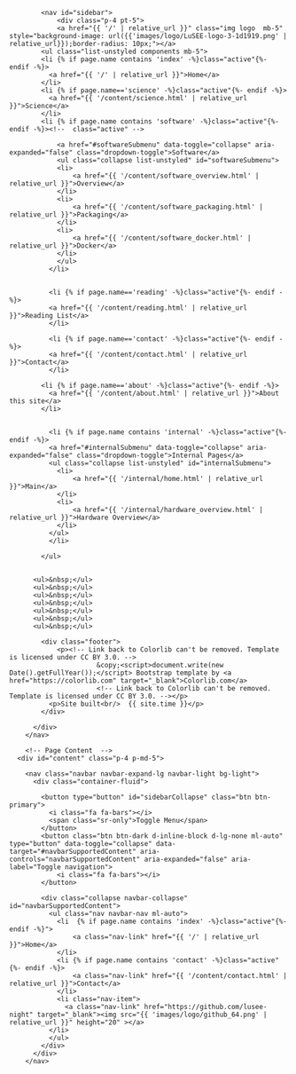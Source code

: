 			<nav id="sidebar">
				<div class="p-4 pt-5">
		  		<a href="{{ '/' | relative_url }}" class="img logo  mb-5" style="background-image: url({{'images/logo/LuSEE-logo-3-1d1919.png' | relative_url}});border-radius: 10px;"></a>
	        <ul class="list-unstyled components mb-5">
            <li {% if page.name contains 'index' -%}class="active"{%- endif -%}>
              <a href="{{ '/' | relative_url }}">Home</a>
            </li>
            <li {% if page.name=='science' -%}class="active"{%- endif -%}>
              <a href="{{ '/content/science.html' | relative_url }}">Science</a>
            </li>
            <li {% if page.name contains 'software' -%}class="active"{%- endif -%}><!--  class="active" -->

	            <a href="#softwareSubmenu" data-toggle="collapse" aria-expanded="false" class="dropdown-toggle">Software</a>
	            <ul class="collapse list-unstyled" id="softwareSubmenu">
                <li>
                    <a href="{{ '/content/software_overview.html' | relative_url }}">Overview</a>
                </li>
                <li>
                    <a href="{{ '/content/software_packaging.html' | relative_url }}">Packaging</a>
                </li>
                <li>
                    <a href="{{ '/content/software_docker.html' | relative_url }}">Docker</a>
                </li>
	            </ul>
	          </li>


	          <li {% if page.name=='reading' -%}class="active"{%- endif -%}>
              <a href="{{ '/content/reading.html' | relative_url }}">Reading List</a>
	          </li>

	          <li {% if page.name=='contact' -%}class="active"{%- endif -%}>
              <a href="{{ '/content/contact.html' | relative_url }}">Contact</a>
	          </li>

            <li {% if page.name=='about' -%}class="active"{%- endif -%}>
              <a href="{{ '/content/about.html' | relative_url }}">About this site</a>
            </li>


	          <li {% if page.name contains 'internal' -%}class="active"{%- endif -%}>
              <a href="#internalSubmenu" data-toggle="collapse" aria-expanded="false" class="dropdown-toggle">Internal Pages</a>
              <ul class="collapse list-unstyled" id="internalSubmenu">
                <li>
                    <a href="{{ '/internal/home.html' | relative_url }}">Main</a>
                </li>
                <li>
                    <a href="{{ '/internal/hardware_overview.html' | relative_url }}">Hardware Overview</a>
                </li>
              </ul>
	          </li>

	        </ul>
      

          <ul>&nbsp;</ul>
          <ul>&nbsp;</ul>
          <ul>&nbsp;</ul>
          <ul>&nbsp;</ul>
          <ul>&nbsp;</ul>
          <ul>&nbsp;</ul>
          <ul>&nbsp;</ul>

	        <div class="footer">
	        	<p><!-- Link back to Colorlib can't be removed. Template is licensed under CC BY 3.0. -->
						  &copy;<script>document.write(new Date().getFullYear());</script> Bootstrap template by <a href="https://colorlib.com" target="_blank">Colorlib.com</a>
						  <!-- Link back to Colorlib can't be removed. Template is licensed under CC BY 3.0. --></p>
              <p>Site built<br/>  {{ site.time }}</p>
	        </div>

	      </div>
    	</nav>

        <!-- Page Content  -->
      <div id="content" class="p-4 p-md-5">

        <nav class="navbar navbar-expand-lg navbar-light bg-light">
          <div class="container-fluid">

            <button type="button" id="sidebarCollapse" class="btn btn-primary">
              <i class="fa fa-bars"></i>
              <span class="sr-only">Toggle Menu</span>
            </button>
            <button class="btn btn-dark d-inline-block d-lg-none ml-auto" type="button" data-toggle="collapse" data-target="#navbarSupportedContent" aria-controls="navbarSupportedContent" aria-expanded="false" aria-label="Toggle navigation">
                <i class="fa fa-bars"></i>
            </button>

            <div class="collapse navbar-collapse" id="navbarSupportedContent">
              <ul class="nav navbar-nav ml-auto">
                <li  {% if page.name contains 'index' -%}class="active"{%- endif -%}">
                    <a class="nav-link" href="{{ '/' | relative_url }}">Home</a>
                </li>
                <li {% if page.name contains 'contact' -%}class="active"{%- endif -%}>
                    <a class="nav-link" href="{{ '/content/contact.html' | relative_url }}">Contact</a>
                </li>
                <li class="nav-item">
                  <a class="nav-link" href="https://github.com/lusee-night" target="_blank"><img src="{{ 'images/logo/github_64.png' | relative_url }}" height="20" ></a>
              </li>
              </ul>
            </div>
          </div>
        </nav>